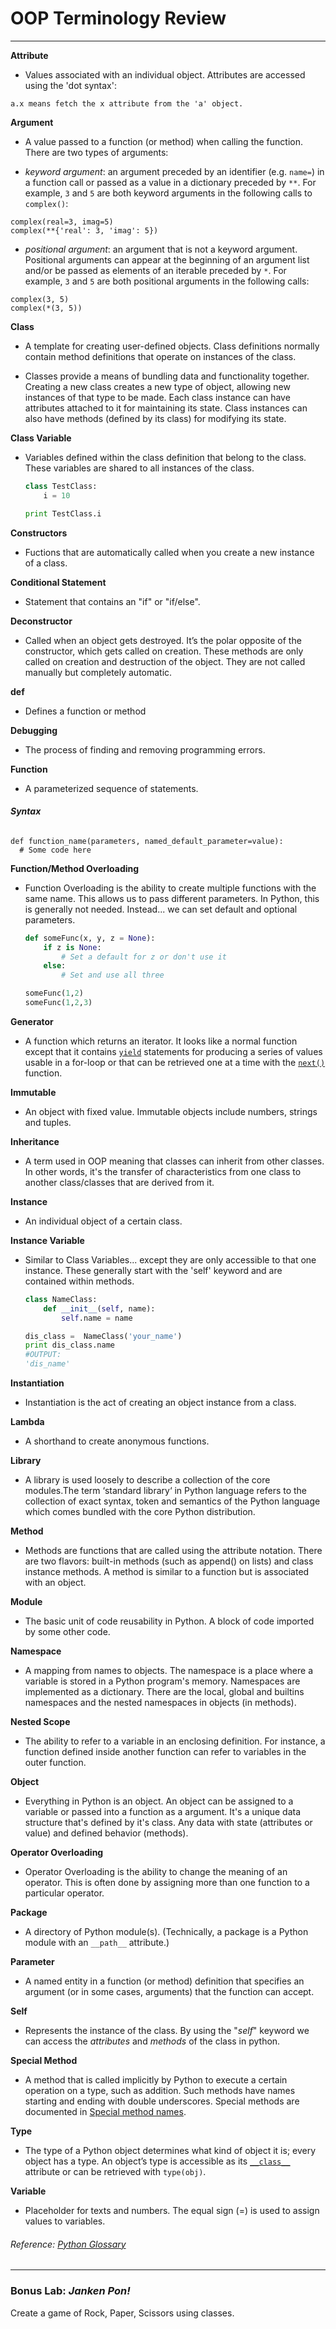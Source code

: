 # OOP Terminology Review

---

**Attribute**

* Values associated with an individual object. Attributes are accessed using the 'dot syntax':

```
a.x means fetch the x attribute from the 'a' object.
```

**Argument**

* A value passed to a function \(or method\) when calling the function. There are two types of arguments:

* _keyword argument_: an argument preceded by an identifier \(e.g. `name=`\) in a function call or passed as a value in a dictionary preceded by `**`. For example, `3` and `5` are both keyword arguments in the following calls to `complex()`:

```
complex(real=3, imag=5)
complex(**{'real': 3, 'imag': 5})
```

* _positional argument_: an argument that is not a keyword argument. Positional arguments can appear at the beginning of an argument list and/or be passed as elements of an iterable preceded by `*`. For example, `3` and `5` are both positional arguments in the following calls:

```
complex(3, 5)
complex(*(3, 5))
```

**Class**

* A template for creating user-defined objects. Class definitions normally contain method definitions that operate on instances of the class.

* Classes provide a means of bundling data and functionality together. Creating a new class creates a new type of object, allowing new instances of that type to be made. Each class instance can have attributes attached to it for maintaining its state. Class instances can also have methods \(defined by its class\) for modifying its state.

**Class Variable**

* Variables defined within the class definition that belong to the class. These variables are shared to all instances of the class.

  ```py
  class TestClass:
      i = 10

  print TestClass.i
  ```

**Constructors**

* Fuctions that are automatically called when you create a new instance of a class.

**Conditional Statement**

* Statement that contains an "if" or "if/else".

**Deconstructor**

* Called when an object gets destroyed. It’s the polar opposite of the constructor, which gets called on creation. These methods are only called on creation and destruction of the object. They are not called manually but completely automatic.

**def**

* Defines a function or method

**Debugging**

* The process of finding and removing programming errors.

**Function**

* A parameterized sequence of statements.

###### **Syntax**

```
def function_name(parameters, named_default_parameter=value):
  # Some code here
```

**Function/Method Overloading**

* Function Overloading is the ability to create multiple functions with the same name. This allows us to pass different parameters. In Python, this is generally not needed. Instead... we can set default and optional parameters.

  ```py
  def someFunc(x, y, z = None):
      if z is None:
          # Set a default for z or don't use it
      else:
          # Set and use all three

  someFunc(1,2)
  someFunc(1,2,3)
  ```

**Generator**

* A function which returns an iterator. It looks like a normal function except that it contains [`yield`](https://docs.python.org/2/reference/simple_stmts.html#yield) statements for producing a series of values usable in a for-loop or that can be retrieved one at a time with the [`next()`](https://docs.python.org/2/library/functions.html#next) function.

**Immutable**

* An object with fixed value. Immutable objects include numbers, strings and tuples.

**Inheritance**

* A term used in OOP meaning that classes can inherit from other classes. In other words, it's the transfer of characteristics from one class to another class/classes that are derived from it. 

**Instance**

* An individual object of a certain class. 

**Instance Variable**

* Similar to Class Variables... except they are only accessible to that one instance. These generally start with the 'self' keyword and are contained within methods.

  ```py
  class NameClass:
      def __init__(self, name):
          self.name = name

  dis_class =  NameClass('your_name')
  print dis_class.name
  #OUTPUT:
  'dis_name'
  ```

**Instantiation**

* Instantiation is the act of creating an object instance from a class.

**Lambda**

* A shorthand to create anonymous functions.

**Library**

* A library is used loosely to describe a collection of the core modules.The term ‘standard library‘ in Python language refers to the collection of exact syntax, token and semantics of the Python language which comes bundled with the core Python distribution.

**Method**

* Methods are functions that are called using the attribute notation. There are two flavors: built-in methods \(such as append\(\) on lists\) and class instance methods. A method is similar to a function but is associated with an object.

**Module**

* The basic unit of code reusability in Python. A block of code imported by some other code.

**Namespace**

* A mapping from names to objects. The namespace is a place where a variable is stored in a Python program's memory. Namespaces are implemented as a dictionary. There are the local, global and builtins namespaces and the nested namespaces in objects \(in methods\).

**Nested Scope**

* The ability to refer to a variable in an enclosing definition. For instance, a function defined inside another function can refer to variables in the outer function.

**Object**

* Everything in Python is an object. An object can be assigned to a variable or passed into a function as a argument. It's a unique data structure that's defined by it's class. Any data with state \(attributes or value\) and defined behavior \(methods\).

**Operator Overloading**

* Operator Overloading is the ability to change the meaning of an operator. This is often done by assigning more than one function to a particular operator.

**Package**

* A directory of Python module\(s\). \(Technically, a package is a Python module with an `__path__` attribute.\)

**Parameter**

* A named entity in a function \(or method\) definition that specifies an argument \(or in some cases, arguments\) that the function can accept.

**Self**

* Represents the instance of the class. By using the "_self_" keyword we can access the _attributes_ and _methods_ of the class in python.

**Special Method**

* A method that is called implicitly by Python to execute a certain operation on a type, such as addition. Such methods have names starting and ending with double underscores. Special methods are documented in [Special method names](https://docs.python.org/2/reference/datamodel.html#specialnames).

**Type**

* The type of a Python object determines what kind of object it is; every object has a type. An object’s type is accessible as its [`__class__`](https://docs.python.org/2/library/stdtypes.html#instance.__class__) attribute or can be retrieved with `type(obj)`.

**Variable**

* Placeholder for texts and numbers. The equal sign \(=\) is used to assign values to variables.

###### Reference: [Python Glossary](https://docs.python.org/2/glossary.html)

---

### Bonus Lab: _Janken Pon!_

Create a game of Rock, Paper, Scissors using classes.

